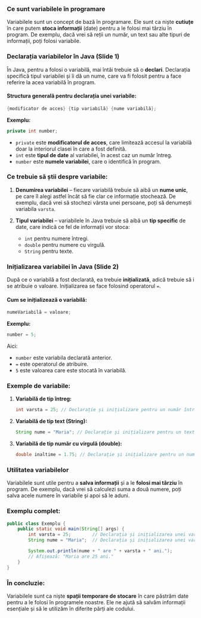### Ce sunt variabilele în programare

Variabilele sunt un concept de bază în programare. Ele sunt ca niște **cutiuțe** în care putem **stoca informații** (date) pentru a le folosi mai târziu în program. De exemplu, dacă vrei să reții un număr, un text sau alte tipuri de informații, poți folosi variabile.

### Declarația variabilelor în Java (Slide 1)

În Java, pentru a folosi o variabilă, mai întâi trebuie să o **declari**. Declarația specifică tipul variabilei și îi dă un nume, care va fi folosit pentru a face referire la acea variabilă în program. 

#### Structura generală pentru declarația unei variabile:
```java
{modificator de acces} {tip variabilă} {nume variabilă};
```

**Exemplu:**
```java
private int number;
```
- `private` este **modificatorul de acces**, care limitează accesul la variabilă doar la interiorul clasei în care a fost definită.
- `int` este **tipul de date** al variabilei, în acest caz un număr întreg.
- `number` este **numele variabilei**, care o identifică în program.

### Ce trebuie să știi despre variabile:

1. **Denumirea variabilei** – fiecare variabilă trebuie să aibă un **nume unic**, pe care îl alegi astfel încât să fie clar ce informație stochează. De exemplu, dacă vrei să stochezi vârsta unei persoane, poți să denumești variabila `varsta`.

2. **Tipul variabilei** – variabilele în Java trebuie să aibă un **tip specific** de date, care indică ce fel de informații vor stoca:
   - `int` pentru numere întregi.
   - `double` pentru numere cu virgulă.
   - `String` pentru texte.

### Inițializarea variabilei în Java (Slide 2)

După ce o variabilă a fost declarată, ea trebuie **inițializată**, adică trebuie să i se atribuie o valoare. Inițializarea se face folosind operatorul `=`.

#### Cum se inițializează o variabilă:
```java
numeVariabilă = valoare;
```

**Exemplu:**
```java
number = 5;
```
Aici:
- `number` este variabila declarată anterior.
- `=` este operatorul de atribuire.
- `5` este valoarea care este stocată în variabilă.

### Exemple de variabile:

1. **Variabilă de tip întreg:**
   ```java
   int varsta = 25; // Declarație și inițializare pentru un număr întreg
   ```

2. **Variabilă de tip text (String):**
   ```java
   String nume = "Maria"; // Declarație și inițializare pentru un text
   ```

3. **Variabilă de tip număr cu virgulă (double):**
   ```java
   double inaltime = 1.75; // Declarație și inițializare pentru un număr zecimal
   ```

### Utilitatea variabilelor

Variabilele sunt utile pentru a **salva informații** și a le **folosi mai târziu** în program. De exemplu, dacă vrei să calculezi suma a două numere, poți salva acele numere în variabile și apoi să le aduni.

### Exemplu complet:
```java
public class Exemplu {
    public static void main(String[] args) {
        int varsta = 25;        // Declarația și inițializarea unei variabile întregi
        String nume = "Maria";  // Declarația și inițializarea unei variabile de tip text

        System.out.println(nume + " are " + varsta + " ani.");
        // Afișează: "Maria are 25 ani."
    }
}
```

### În concluzie:
Variabilele sunt ca niște **spații temporare de stocare** în care păstrăm date pentru a le folosi în programele noastre. Ele ne ajută să salvăm informații esențiale și să le utilizăm în diferite părți ale codului.
